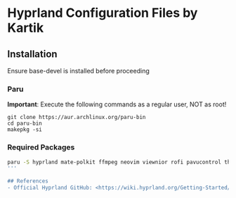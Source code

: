 # Hyprland Configuration Files by Kartik

## Installation

Ensure base-devel is installed before proceeding

### Paru

**Important**: Execute the following commands as a regular user, NOT as root!

```
git clone https://aur.archlinux.org/paru-bin
cd paru-bin
makepkg -si
```

### Required Packages

``` bash
paru -S hyprland mate-polkit ffmpeg neovim viewnior rofi pavucontrol thunar starship wl-clipboard wf-recorder swww grimblast-git ffmpegthumbnailer tumbler playerctl noise-suppression-for-voice thunar-archive-plugin alacritty aylurs-gtk-shell wlogout sddm pamixer nwg-look nordic-theme papirus-icon-theme dunst noto-fonts noto-fonts-emoji brightnessctl hyprpicker-git hyprlock
'''

## References
- Official Hyprland GitHub: <https://wiki.hyprland.org/Getting-Started/Installation/>
